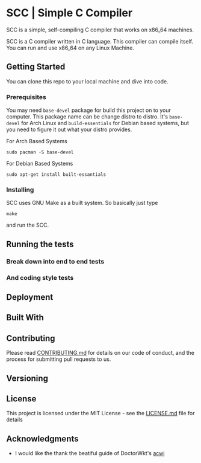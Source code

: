 # SCC | Simple C Compiler

SCC is a simple, self-compiling C compiler that works on x86_64 machines.

SCC is a C compiler written in C language. This compiler can compile itself. You can run and use x86_64 on any Linux Machine.

## Getting Started

You can clone this repo to your local machine and dive into code. 

### Prerequisites

You may need `base-devel` package for build this project on to your computer. This package name can be change distro to distro. It's `base-devel` for Arch Linux and `build-essentials` for Debian based systems, but you need to figure it out what your distro provides.

For Arch Based Systems
```
sudo pacman -S base-devel
```

For Debian Based Systems
```
sudo apt-get install built-essantials
```

### Installing

SCC uses GNU Make as a built system. So basically just type
```
make
```
and run the SCC.

## Running the tests


### Break down into end to end tests


### And coding style tests


## Deployment



## Built With



## Contributing

Please read [CONTRIBUTING.md](https://gist.github.com/PurpleBooth/b24679402957c63ec426) for details on our code of conduct, and the process for submitting pull requests to us.

## Versioning



## License

This project is licensed under the MIT License - see the [LICENSE.md](LICENSE.md) file for details

## Acknowledgments

* I would like the thank the beatiful guide of DoctorWkt's [acwj](https://github.com/DoctorWkt/acwj)


